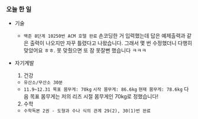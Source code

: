### 오늘 한 일

- 기술
  - `백준 8단계 10250번 ACM 호텔 완료`
    손코딩한 거 입력했는데 답은 예제출력과 같은 출력이 나오지만 자꾸 틀렸다고 나왔습니다. 그래서 몇 번 수정했더니 다행히 맞았어요 ㅎㅎ. 못 맞췄으면 또 잠 못잘뻔 했습니다 ㅋㅋㅋ
- 자기계발
  1. 건강

  	- `유산소/무산소 30분`
  	- `11.9~12.31 목표 몸무게: 70kg`
      `시작 몸무게: 86.6kg`
      `현재 몸무게: 78.6kg`
     다음 목표 몸무게는 저의 리즈 시절 몸무게인 70kg로 정했습니다!

  2. 수학

  	- `수학독본 2권 - 도형과 수나 식의 관계 29(2), 30(1)번 완료`